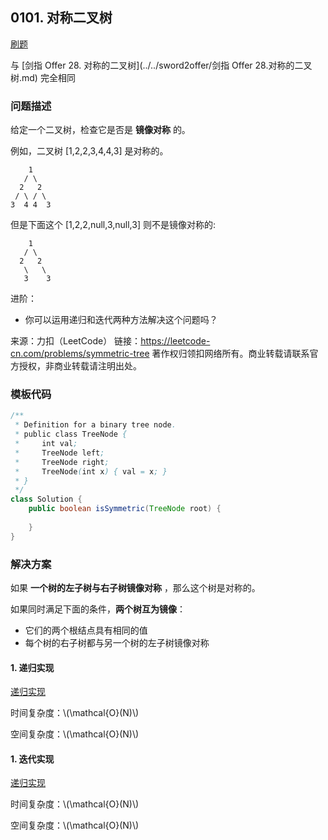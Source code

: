 <script src="https://cdn.bootcss.com/mathjax/2.7.7/MathJax.js?config=TeX-AMS-MML_HTMLorMML"></script>

## 0101. 对称二叉树

[刷题](qu0101/solu/Solution.java)

与 [剑指 Offer 28. 对称的二叉树](../../sword2offer/剑指 Offer 28.对称的二叉树.md) 完全相同

### 问题描述

给定一个二叉树，检查它是否是 **镜像对称** 的。

例如，二叉树 [1,2,2,3,4,4,3] 是对称的。

```
    1
   / \
  2   2
 / \ / \
3  4 4  3
```
 

但是下面这个 [1,2,2,null,3,null,3] 则不是镜像对称的:

```
    1
   / \
  2   2
   \   \
   3    3
```
 

进阶：

* 你可以运用递归和迭代两种方法解决这个问题吗？

来源：力扣（LeetCode）
链接：https://leetcode-cn.com/problems/symmetric-tree
著作权归领扣网络所有。商业转载请联系官方授权，非商业转载请注明出处。

### 模板代码

``` java
/**
 * Definition for a binary tree node.
 * public class TreeNode {
 *     int val;
 *     TreeNode left;
 *     TreeNode right;
 *     TreeNode(int x) { val = x; }
 * }
 */
class Solution {
    public boolean isSymmetric(TreeNode root) {
        
    }
}
```

### 解决方案

如果 **一个树的左子树与右子树镜像对称** ，那么这个树是对称的。

如果同时满足下面的条件，**两个树互为镜像**：

* 它们的两个根结点具有相同的值
* 每个树的右子树都与另一个树的左子树镜像对称


#### 1. 递归实现

[递归实现](qu0101/solu1/Solution.java)

时间复杂度：\\(\mathcal{O}(N)\\)

空间复杂度：\\(\mathcal{O}(N)\\)

#### 1. 迭代实现

[递归实现](qu0101/solu1/Solution.java)

时间复杂度：\\(\mathcal{O}(N)\\)

空间复杂度：\\(\mathcal{O}(N)\\)

